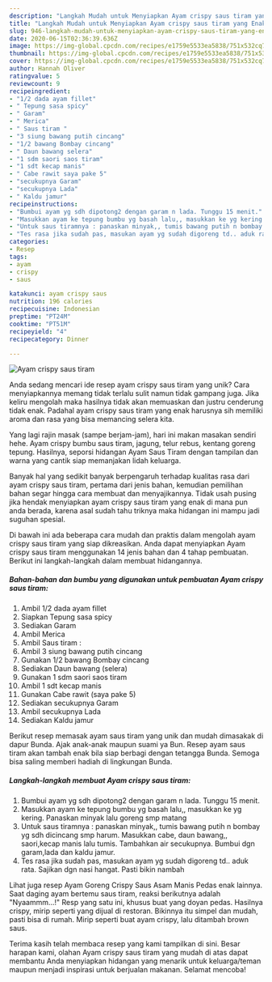 ```yaml
---
description: "Langkah Mudah untuk Menyiapkan Ayam crispy saus tiram yang Enak"
title: "Langkah Mudah untuk Menyiapkan Ayam crispy saus tiram yang Enak"
slug: 946-langkah-mudah-untuk-menyiapkan-ayam-crispy-saus-tiram-yang-enak
date: 2020-06-15T02:36:39.636Z
image: https://img-global.cpcdn.com/recipes/e1759e5533ea5838/751x532cq70/ayam-crispy-saus-tiram-foto-resep-utama.jpg
thumbnail: https://img-global.cpcdn.com/recipes/e1759e5533ea5838/751x532cq70/ayam-crispy-saus-tiram-foto-resep-utama.jpg
cover: https://img-global.cpcdn.com/recipes/e1759e5533ea5838/751x532cq70/ayam-crispy-saus-tiram-foto-resep-utama.jpg
author: Hannah Oliver
ratingvalue: 5
reviewcount: 9
recipeingredient:
- "1/2 dada ayam fillet"
- " Tepung sasa spicy"
- " Garam"
- " Merica"
- " Saus tiram "
- "3 siung bawang putih cincang"
- "1/2 bawang Bombay cincang"
- " Daun bawang selera"
- "1 sdm saori saos tiram"
- "1 sdt kecap manis"
- " Cabe rawit saya pake 5"
- "secukupnya Garam"
- "secukupnya Lada"
- " Kaldu jamur"
recipeinstructions:
- "Bumbui ayam yg sdh dipotong2 dengan garam n lada. Tunggu 15 menit."
- "Masukkan ayam ke tepung bumbu yg basah lalu,, masukkan ke yg kering. Panaskan minyak lalu goreng smp matang"
- "Untuk saus tiramnya : panaskan minyak,, tumis bawang putih n bombay yg sdh dicincang smp harum. Masukkan cabe, daun bawang,, saori,kecap manis lalu tumis. Tambahkan air secukupnya. Bumbui dgn garam,lada dan kaldu jamur."
- "Tes rasa jika sudah pas, masukan ayam yg sudah digoreng td.. aduk rata. Sajikan dgn nasi hangat. Pasti bikin nambah"
categories:
- Resep
tags:
- ayam
- crispy
- saus

katakunci: ayam crispy saus 
nutrition: 196 calories
recipecuisine: Indonesian
preptime: "PT24M"
cooktime: "PT51M"
recipeyield: "4"
recipecategory: Dinner

---
```



![Ayam crispy saus tiram](https://img-global.cpcdn.com/recipes/e1759e5533ea5838/751x532cq70/ayam-crispy-saus-tiram-foto-resep-utama.jpg)

Anda sedang mencari ide resep ayam crispy saus tiram yang unik? Cara menyiapkannya memang tidak terlalu sulit namun tidak gampang juga. Jika keliru mengolah maka hasilnya tidak akan memuaskan dan justru cenderung tidak enak. Padahal ayam crispy saus tiram yang enak harusnya sih memiliki aroma dan rasa yang bisa memancing selera kita.

Yang lagi rajin masak (sampe berjam-jam), hari ini makan masakan sendiri hehe. Ayam crispy bumbu saus tiram, jagung, telur rebus, kentang goreng tepung. Hasilnya, seporsi hidangan Ayam Saus Tiram dengan tampilan dan warna yang cantik siap memanjakan lidah keluarga.

Banyak hal yang sedikit banyak berpengaruh terhadap kualitas rasa dari ayam crispy saus tiram, pertama dari jenis bahan, kemudian pemilihan bahan segar hingga cara membuat dan menyajikannya. Tidak usah pusing jika hendak menyiapkan ayam crispy saus tiram yang enak di mana pun anda berada, karena asal sudah tahu triknya maka hidangan ini mampu jadi suguhan spesial.


Di bawah ini ada beberapa cara mudah dan praktis dalam mengolah ayam crispy saus tiram yang siap dikreasikan. Anda dapat menyiapkan Ayam crispy saus tiram menggunakan 14 jenis bahan dan 4 tahap pembuatan. Berikut ini langkah-langkah dalam membuat hidangannya.

<!--inarticleads1-->

##### Bahan-bahan dan bumbu yang digunakan untuk pembuatan Ayam crispy saus tiram:

1. Ambil 1/2 dada ayam fillet
1. Siapkan  Tepung sasa spicy
1. Sediakan  Garam
1. Ambil  Merica
1. Ambil  Saus tiram :
1. Ambil 3 siung bawang putih cincang
1. Gunakan 1/2 bawang Bombay cincang
1. Sediakan  Daun bawang (selera)
1. Gunakan 1 sdm saori saos tiram
1. Ambil 1 sdt kecap manis
1. Gunakan  Cabe rawit (saya pake 5)
1. Sediakan secukupnya Garam
1. Ambil secukupnya Lada
1. Sediakan  Kaldu jamur


Berikut resep memasak ayam saus tiram yang unik dan mudah dimasakak di dapur Bunda. Ajak anak-anak maupun suami ya Bun. Resep ayam saus tiram akan tambah enak bila siap berbagi dengan tetangga Bunda. Semoga bisa saling memberi hadiah di lingkungan Bunda. 

<!--inarticleads2-->

##### Langkah-langkah membuat Ayam crispy saus tiram:

1. Bumbui ayam yg sdh dipotong2 dengan garam n lada. Tunggu 15 menit.
1. Masukkan ayam ke tepung bumbu yg basah lalu,, masukkan ke yg kering. Panaskan minyak lalu goreng smp matang
1. Untuk saus tiramnya : panaskan minyak,, tumis bawang putih n bombay yg sdh dicincang smp harum. Masukkan cabe, daun bawang,, saori,kecap manis lalu tumis. Tambahkan air secukupnya. Bumbui dgn garam,lada dan kaldu jamur.
1. Tes rasa jika sudah pas, masukan ayam yg sudah digoreng td.. aduk rata. Sajikan dgn nasi hangat. Pasti bikin nambah


Lihat juga resep Ayam Goreng Crispy Saus Asam Manis Pedas enak lainnya. Saat daging ayam bertemu saus tiram, reaksi berikutnya adalah &#34;Nyaammm…!&#34; Resp yang satu ini, khusus buat yang doyan pedas. Hasilnya crispy, mirip seperti yang dijual di restoran. Bikinnya itu simpel dan mudah, pasti bisa di rumah. Mirip seperti buat ayam crispy, lalu ditambah brown saus. 

Terima kasih telah membaca resep yang kami tampilkan di sini. Besar harapan kami, olahan Ayam crispy saus tiram yang mudah di atas dapat membantu Anda menyiapkan hidangan yang menarik untuk keluarga/teman maupun menjadi inspirasi untuk berjualan makanan. Selamat mencoba!
